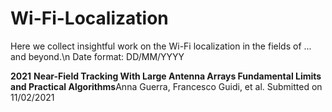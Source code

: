 # Wi-Fi-Localization
Here we collect insightful work on the Wi-Fi localization in the fields of ... and beyond.\n
Date format: DD/MM/YYYY

**2021**
**Near-Field Tracking With Large Antenna Arrays Fundamental Limits and Practical Algorithms**Anna Guerra, Francesco Guidi, et al.
Submitted on 11/02/2021
